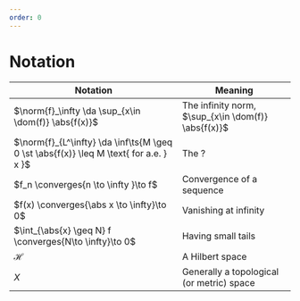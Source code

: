 ```yaml
---
order: 0
---
```


# Notation

| Notation                                                                               | Meaning                                             |
| -------------------------------------------------------------------------------------- | --------------------------------------------------- |
| $\norm{f}_\infty \da \sup_{x\in \dom(f)} \abs{f(x)}$                                   | The infinity norm, $\sup_{x\in \dom(f)} \abs{f(x)}$ |
| $\norm{f}_{L^\infty} \da \inf\ts{M \geq 0 \st \abs{f(x)} \leq M \text{ for a.e. } x }$ | The ?                                               | 
| $f_n \converges{n \to \infty }\to f$                                                   | Convergence of a sequence                           |
| $f(x) \converges{\abs x \to \infty}\to 0$                                              | Vanishing at infinity                               |
| $\int_{\abs{x} \geq N} f \converges{N\to \infty}\to 0$                                 | Having small tails                                  |
| $\mathcal{H}$                                                                          | A Hilbert space                                     |
| $X$                                                                                    | Generally a topological (or metric) space           |


